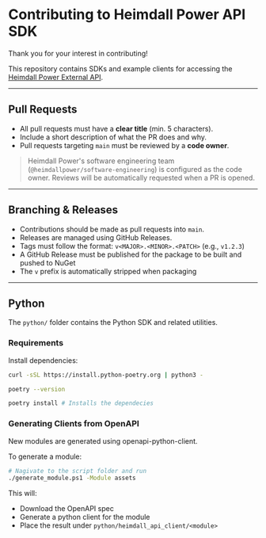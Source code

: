 # Contributing to Heimdall Power API SDK

Thank you for your interest in contributing!

This repository contains SDKs and example clients for accessing the [Heimdall Power External API](https://developer.heimdallcloud.com/docs/welcome).

---

## Pull Requests

- All pull requests must have a **clear title** (min. 5 characters).
- Include a short description of what the PR does and why.
- Pull requests targeting `main` must be reviewed by a **code owner**.

> Heimdall Power's software engineering team (`@heimdallpower/software-engineering`) is configured as the code owner. Reviews will be automatically requested when a PR is opened.
---

## Branching & Releases

- Contributions should be made as pull requests into `main`.
- Releases are managed using GitHub Releases.
- Tags must follow the format: `v<MAJOR>.<MINOR>.<PATCH>` (e.g., `v1.2.3`)
- A GitHub Release must be published for the package to be built and pushed to NuGet
- The `v` prefix is automatically stripped when packaging

---

## Python

The `python/` folder contains the Python SDK and related utilities.

### Requirements

Install dependencies:

```bash
curl -sSL https://install.python-poetry.org | python3 -

poetry --version 

poetry install # Installs the dependecies
```

### Generating Clients from OpenAPI

New modules are generated using openapi-python-client.

To generate a module:

```bash
# Nagivate to the script folder and run
./generate_module.ps1 -Module assets
```

This will:

- Download the OpenAPI spec
- Generate a python client for the module
- Place the result under `python/heimdall_api_client/<module>`
